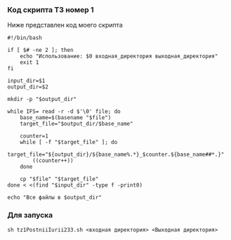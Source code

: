 ### Код скрипта ТЗ номер 1 

Ниже представлен код моего скрипта 

``` 
#!/bin/bash

if [ $# -ne 2 ]; then
    echo "Использование: $0 входная_директория выходная_директория"
    exit 1
fi

input_dir=$1
output_dir=$2

mkdir -p "$output_dir"

while IFS= read -r -d $'\0' file; do
    base_name=$(basename "$file")
    target_file="$output_dir/$base_name"

    counter=1
    while [ -f "$target_file" ]; do
        target_file="${output_dir}/${base_name%.*}_$counter.${base_name##*.}"
        ((counter++))
    done

    cp "$file" "$target_file"
done < <(find "$input_dir" -type f -print0)

echo "Все файлы в $output_dir"
```

### Для запуска 

``` sh tz1PostniiIurii233.sh <входная директория> <Выходная директория> ```
